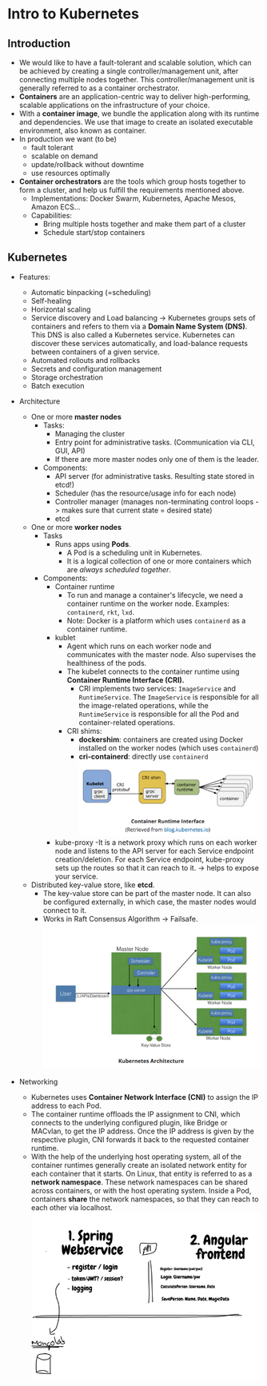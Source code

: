 # Intro to Kubernetes

## Introduction

- We would like to have a fault-tolerant and scalable solution, which can be achieved by creating a single controller/management unit, after connecting multiple nodes together. This controller/management unit is generally referred to as a container orchestrator.
- **Containers** are an application-centric way to deliver high-performing, scalable applications on the infrastructure of your choice.
- With a **container image**, we bundle the application along with its runtime and dependencies. We use that image to create an isolated executable environment, also known as container.
- In production we want (to be)
  - fault tolerant
  - scalable on demand
  - update/rollback without downtime
  - use resources optimally
- **Container orchestrators** are the tools which group hosts together to form a cluster, and help us fulfill the requirements mentioned above.
  - Implementations: Docker Swarm, Kubernetes, Apache Mesos, Amazon ECS...
  - Capabilities:
    - Bring multiple hosts together and make them part of a cluster
    - Schedule start/stop containers

## Kubernetes

- Features:

  - Automatic binpacking (=scheduling)
  - Self-healing
  - Horizontal scaling
  - Service discovery and Load balancing -> Kubernetes groups sets of containers and refers to them via a **Domain Name System (DNS)**. This DNS is also called a Kubernetes service. Kubernetes can discover these services automatically, and load-balance requests between containers of a given service.
  - Automated rollouts and rollbacks
  - Secrets and configuration management
  - Storage orchestration
  - Batch execution

- Architecture

  - One or more **master nodes**
    - Tasks:
      - Managing the cluster
      - Entry point for administrative tasks. (Communication via CLI, GUI, API)
      - If there are more master nodes only one of them is the leader.
    - Components:
      - API server (for administrative tasks. Resulting state stored in etcd!)
      - Scheduler (has the resource/usage info for each node)
      - Controller manager (manages non-terminating control loops -> makes sure that current state = desired state)
      - etcd
  - One or more **worker nodes**
    - Tasks
      - Runs apps using **Pods**.
        - A Pod is a scheduling unit in Kubernetes.
        - It is a logical collection of one or more containers which are _always scheduled together_.
    - Components:
      - Container runtime
        - To run and manage a container's lifecycle, we need a container runtime on the worker node. Examples: `containerd`, `rkt`, `lxd`.
        - Note: Docker is a platform which uses `containerd` as a container runtime.
      - kublet
        - Agent which runs on each worker node and communicates with the master node. Also supervises the healthiness of the pods.
        - The kubelet connects to the container runtime using **Container Runtime Interface (CRI).**
          - CRI implements two services: `ImageService` and `RuntimeService`. The `ImageService` is responsible for all the image-related operations, while the `RuntimeService` is responsible for all the Pod and container-related operations.
        - CRI shims:
          - **dockershim**: containers are created using Docker installed on the worker nodes (which uses `containerd`)
          - **cri-containerd**: directly use `containerd`
            ![](./res/4.png)
      - kube-proxy
        -It is a network proxy which runs on each worker node and listens to the API server for each Service endpoint creation/deletion. For each Service endpoint, kube-proxy sets up the routes so that it can reach to it. -> helps to expose your service.
  - Distributed key-value store, like **etcd**.
    - The key-value store can be part of the master node. It can also be configured externally, in which case, the master nodes would connect to it.
    - Works in Raft Consensus Algorithm -> Failsafe.
      ![](./res/3.png)

- Networking
  - Kubernetes uses **Container Network Interface (CNI)** to assign the IP address to each Pod.
  - The container runtime offloads the IP assignment to CNI, which connects to the underlying configured plugin, like Bridge or MACvlan, to get the IP address. Once the IP address is given by the respective plugin, CNI forwards it back to the requested container runtime.
  - With the help of the underlying host operating system, all of the container runtimes generally create an isolated network entity for each container that it starts. On Linux, that entity is referred to as a **network namespace**. These network namespaces can be shared across containers, or with the host operating system. Inside a Pod, containers **share** the network namespaces, so that they can reach to each other via localhost.
    ![](./res/5.png)
